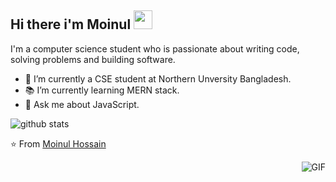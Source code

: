 ## Hi there i'm Moinul <img src="https://raw.githubusercontent.com/iampavangandhi/iampavangandhi/master/gifs/Hi.gif" width="30px"></h2>

I'm a computer science student who is passionate about writing code, solving problems and building software.

- 🔭 I’m currently a CSE student at Northern Unversity Bangladesh.
- 📚 I’m currently learning  MERN stack.
- 💬 Ask me about JavaScript.

![github stats](https://github-readme-stats.vercel.app/api?username=Isha2103&show_icons=true)

⭐️ From [Moinul Hossain](https://github.com/moinulhossainmahim)

<img align="right" alt="GIF" src="https://media.giphy.com/media/13HgwGsXF0aiGY/giphy.gif" />
